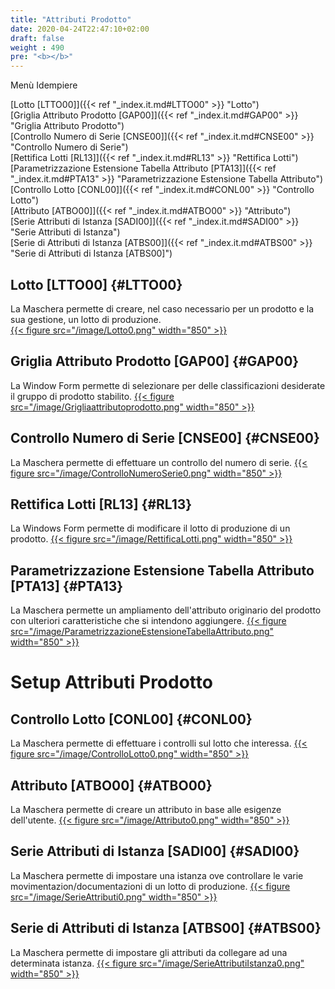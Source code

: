 ```yaml
---
title: "Attributi Prodotto"
date: 2020-04-24T22:47:10+02:00
draft: false
weight : 490
pre: "<b></b>"
---
```


Menù Idempiere

[Lotto [LTTO00]]({{< ref "_index.it.md#LTTO00" >}} "Lotto") <br>
[Griglia Attributo Prodotto [GAP00]]({{< ref "_index.it.md#GAP00" >}} "Griglia Attributo Prodotto") <br>
[Controllo Numero di Serie [CNSE00]]({{< ref "_index.it.md#CNSE00" >}} "Controllo Numero di Serie") <br>
[Rettifica Lotti [RL13]]({{< ref "_index.it.md#RL13" >}} "Rettifica Lotti") <br>
[Parametrizzazione Estensione Tabella Attributo [PTA13]]({{< ref "_index.it.md#PTA13" >}} "Parametrizzazione Estensione Tabella Attributo") <br>
[Controllo Lotto [CONL00]]({{< ref "_index.it.md#CONL00" >}} "Controllo Lotto") <br>
[Attributo [ATBO00]]({{< ref "_index.it.md#ATBO00" >}} "Attributo") <br>
[Serie Attributi di Istanza [SADI00]]({{< ref "_index.it.md#SADI00" >}} "Serie Attributi di Istanza") <br>
[Serie di Attributi di Istanza [ATBS00]]({{< ref "_index.it.md#ATBS00" >}} "Serie di Attributi di Istanza [ATBS00]") <br>


## Lotto [LTTO00] {#LTTO00}
La Maschera permette di creare, nel caso necessario per un prodotto e la sua gestione, un lotto di produzione.  
[{{< figure src="/image/Lotto0.png"  width="850"  >}}](/image/Lotto0.png)

## Griglia Attributo Prodotto [GAP00] {#GAP00}
La Window Form permette di selezionare per delle classificazioni desiderate il gruppo di prodotto stabilito.
[{{< figure src="/image/Grigliaattributoprodotto.png"  width="850"  >}}](/image/Grigliaattributoprodotto.png)

## Controllo Numero di Serie [CNSE00] {#CNSE00}
La Maschera permette di effettuare un controllo del numero di serie.
[{{< figure src="/image/ControlloNumeroSerie0.png"  width="850"  >}}](/image/ControlloNumeroSerie0.png)

## Rettifica Lotti [RL13] {#RL13}
La Windows Form permette di modificare il lotto di produzione di un prodotto.
[{{< figure src="/image/RettificaLotti.png"  width="850"  >}}](/image/RettificaLotti.png)

## Parametrizzazione Estensione Tabella Attributo [PTA13] {#PTA13}
La Maschera permette un ampliamento dell'attributo originario del prodotto con ulteriori caratteristiche che si intendono aggiungere.
[{{< figure src="/image/ParametrizzazioneEstensioneTabellaAttributo.png"  width="850"  >}}](/image/ParametrizzazioneEstensioneTabellaAttributo.png)

# Setup Attributi Prodotto

## Controllo Lotto [CONL00] {#CONL00}
La Maschera permette di effettuare i controlli sul lotto che interessa.
[{{< figure src="/image/ControlloLotto0.png"  width="850"  >}}](/image/ControlloLotto0.png)

## Attributo [ATBO00] {#ATBO00}
La Maschera permette di creare un attributo in base alle esigenze dell'utente.
[{{< figure src="/image/Attributo0.png"  width="850"  >}}](/image/Attributo0.png)

## Serie Attributi di Istanza [SADI00] {#SADI00}
La Maschera permette di impostare una istanza ove controllare le varie movimentazion/documentazioni di un lotto di produzione.
[{{< figure src="/image/SerieAttributi0.png"  width="850"  >}}](/image/SerieAttributi0.png)

## Serie di Attributi di Istanza [ATBS00] {#ATBS00}
La Maschera permette di impostare gli attributi da collegare ad una determinata istanza.
[{{< figure src="/image/SerieAttributiIstanza0.png"  width="850"  >}}](/image/SerieAttributiIstanza0.png)

